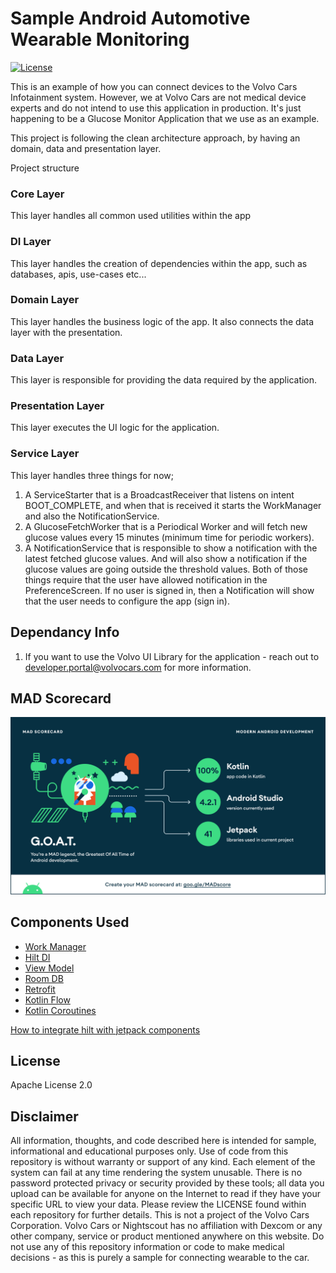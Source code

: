 # Sample Android Automotive Wearable Monitoring

[![License](https://img.shields.io/badge/License-Apache%202.0-blue.svg)](https://github.com/volvo-cars/automotive-media-sample/blob/main/LICENSE.md)

This is an example of how you can connect devices to the Volvo Cars Infotainment system. However, we at Volvo Cars are not medical device experts and do not intend to use this application in production. It's just happening to be a Glucose Monitor Application that we use as an example.

This project is following the clean architecture approach, by having an domain, data and
presentation layer.

Project structure

### Core Layer

This layer handles all common used utilities within the app

### DI Layer

This layer handles the creation of dependencies within the app, such as databases, apis, use-cases
etc...

### Domain Layer

This layer handles the business logic of the app. It also connects the data layer with the
presentation.

### Data Layer

This layer is responsible for providing the data required by the application.

### Presentation Layer

This layer executes the UI logic for the application.

### Service Layer

This layer handles three things for now;

1. A ServiceStarter that is a BroadcastReceiver that listens on intent BOOT_COMPLETE, and when that
   is received it starts the WorkManager and also the NotificationService.
2. A GlucoseFetchWorker that is a Periodical Worker and will fetch new glucose values every 15
   minutes (minimum time for periodic workers).
3. A NotificationService that is responsible to show a notification with the latest fetched glucose
   values. And will also show a notification if the glucose values are going outside the threshold
   values. Both of those things require that the user have allowed notification in the
   PreferenceScreen. If no user is signed in, then a Notification will show that the user needs to
   configure the app (sign in).

## Dependancy Info

1. If you want to use the Volvo UI Library for the application - reach out to developer.portal@volvocars.com for more information.


## MAD Scorecard

![MAD Scores summary](assets/mad_scorecard/summary.png "MAD scoreboard summary")

## Components Used

- [Work Manager](https://developer.android.com/topic/libraries/architecture/workmanager)
- [Hilt DI](https://developer.android.com/training/dependency-injection/hilt-android)
- [View Model](https://developer.android.com/topic/libraries/architecture/viewmodel)
- [Room DB](https://developer.android.com/training/data-storage/room)
- [Retrofit](https://square.github.io/retrofit/)
- [Kotlin Flow](https://developer.android.com/kotlin/flow)
- [Kotlin Coroutines](https://developer.android.com/kotlin/coroutines)

[How to integrate hilt with jetpack components](https://developer.android.com/training/dependency-injection/hilt-jetpack)

## License

Apache License 2.0

## Disclaimer

All information, thoughts, and code described here is intended for sample, informational and educational purposes only. Use of code from this repository is without warranty or support of any kind.
Each element of the system can fail at any time rendering the system unusable. There is no password protected privacy or security provided by these tools; all data you upload can be available for anyone on the Internet to read if they have your specific URL to view your data. Please review the LICENSE found within each repository for further details. This is not a project of the Volvo Cars Corporation. Volvo Cars or Nightscout has no affiliation with Dexcom or any other company, service or product mentioned anywhere on this website.
Do not use any of this repository information or code to make medical decisions - as this is purely a sample for connecting wearable to the car.

